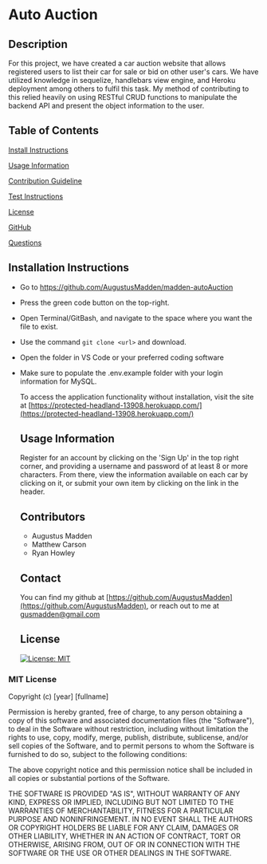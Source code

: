 # Auto Auction
  ## Description

  For this project, we have created a car auction website that allows registered users to list their car for sale or bid on other user's cars. We have utilized knowledge in sequelize, handlebars view engine, and Heroku deployment among others to fulfil this task. My method of contributing to this relied heavily on using RESTful CRUD functions to manipulate the backend API and present the object information to the user.

  ## Table of Contents
  [Install Instructions](#install-instructions)
  

  [Usage Information](#usage-information)
  

  [Contribution Guideline](#contribution-guideline)
  

  [Test Instructions](#test-instructions)
  

  [License](#license)
  

  [GitHub](#github)
  

  [Questions](#questions)

  ## Installation Instructions

  - Go to https://github.com/AugustusMadden/madden-autoAuction
- Press the green code button on the top-right.
- Open Terminal/GitBash, and navigate to the space where you want the file to exist.
- Use the command `git clone <url>` and download.
- Open the folder in VS Code or your preferred coding software
- Make sure to populate the .env.example folder with your login information for MySQL.
  

  To access the application functionality without installation, visit the site at [https://protected-headland-13908.herokuapp.com/](https://protected-headland-13908.herokuapp.com/)

  ## Usage Information
  

  Register for an account by clicking on the 'Sign Up' in the top right corner, and providing a username and password of at least 8 or more characters. From there, view the information available on each car by clicking on it, or submit your own item by clicking on the link in the header.

  ## Contributors
  

  - Augustus Madden
  - Matthew Carson
  - Ryan Howley
  

  ## Contact

  You can find my github at [https://github.com/AugustusMadden](https://github.com/AugustusMadden), or reach out to me at gusmadden@gmail.com

  ## License
  

  [![License: MIT](https://img.shields.io/badge/License-MIT-yellow.svg)](https://opensource.org/licenses/MIT)

### MIT License

Copyright (c) [year] [fullname]

Permission is hereby granted, free of charge, to any person obtaining a copy
of this software and associated documentation files (the "Software"), to deal
in the Software without restriction, including without limitation the rights
to use, copy, modify, merge, publish, distribute, sublicense, and/or sell
copies of the Software, and to permit persons to whom the Software is
furnished to do so, subject to the following conditions:

The above copyright notice and this permission notice shall be included in all
copies or substantial portions of the Software.

THE SOFTWARE IS PROVIDED "AS IS", WITHOUT WARRANTY OF ANY KIND, EXPRESS OR
IMPLIED, INCLUDING BUT NOT LIMITED TO THE WARRANTIES OF MERCHANTABILITY,
FITNESS FOR A PARTICULAR PURPOSE AND NONINFRINGEMENT. IN NO EVENT SHALL THE
AUTHORS OR COPYRIGHT HOLDERS BE LIABLE FOR ANY CLAIM, DAMAGES OR OTHER
LIABILITY, WHETHER IN AN ACTION OF CONTRACT, TORT OR OTHERWISE, ARISING FROM,
OUT OF OR IN CONNECTION WITH THE SOFTWARE OR THE USE OR OTHER DEALINGS IN THE
SOFTWARE.

